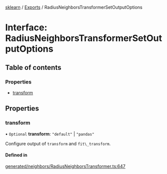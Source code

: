 [sklearn](../readme.md) / [Exports](../modules.md) / RadiusNeighborsTransformerSetOutputOptions

# Interface: RadiusNeighborsTransformerSetOutputOptions

## Table of contents

### Properties

- [transform](RadiusNeighborsTransformerSetOutputOptions.md#transform)

## Properties

### transform

• `Optional` **transform**: ``"default"`` \| ``"pandas"``

Configure output of `transform` and `fit\_transform`.

#### Defined in

[generated/neighbors/RadiusNeighborsTransformer.ts:647](https://github.com/transitive-bullshit/scikit-learn-ts/blob/367336a/packages/sklearn/src/generated/neighbors/RadiusNeighborsTransformer.ts#L647)
